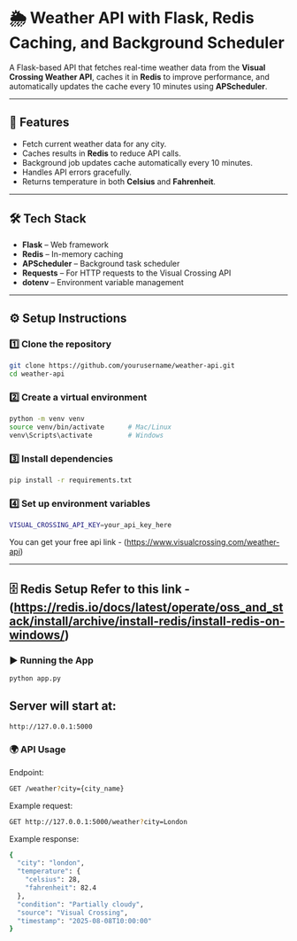 # 🌦 Weather API with Flask, Redis Caching, and Background Scheduler

A Flask-based API that fetches real-time weather data from the **Visual Crossing Weather API**, caches it in **Redis** to improve performance, and automatically updates the cache every 10 minutes using **APScheduler**.

---

## 📌 Features
- Fetch current weather data for any city.
- Caches results in **Redis** to reduce API calls.
- Background job updates cache automatically every 10 minutes.
- Handles API errors gracefully.
- Returns temperature in both **Celsius** and **Fahrenheit**.

---

## 🛠 Tech Stack
- **Flask** – Web framework
- **Redis** – In-memory caching
- **APScheduler** – Background task scheduler
- **Requests** – For HTTP requests to the Visual Crossing API
- **dotenv** – Environment variable management

---

## ⚙️ Setup Instructions

### 1️⃣ Clone the repository
```bash
git clone https://github.com/yourusername/weather-api.git
cd weather-api

```

### 2️⃣ Create a virtual environment
```bash
python -m venv venv
source venv/bin/activate      # Mac/Linux
venv\Scripts\activate         # Windows

```

### 3️⃣ Install dependencies
```bash
pip install -r requirements.txt

```

### 4️⃣ Set up environment variables
```bash
VISUAL_CROSSING_API_KEY=your_api_key_here

```

You can get your free api link - (https://www.visualcrossing.com/weather-api)

---

🗄 Redis Setup
Refer to this link -(https://redis.io/docs/latest/operate/oss_and_stack/install/archive/install-redis/install-redis-on-windows/)
---

### ▶️ Running the App
```bash
python app.py
```

## Server will start at:
``` bash 
http://127.0.0.1:5000

```
### 🌍 API Usage
Endpoint:
```bash
GET /weather?city={city_name}
```

Example request:
```bash
GET http://127.0.0.1:5000/weather?city=London
```

Example response:
```bash
{
  "city": "london",
  "temperature": {
    "celsius": 28,
    "fahrenheit": 82.4
  },
  "condition": "Partially cloudy",
  "source": "Visual Crossing",
  "timestamp": "2025-08-08T10:00:00"
}
```


